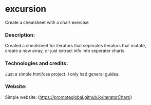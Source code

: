 # excursion
Create a cheatsheet with a chart exercise

### Description:
Created a cheatsheet for iterators that seperates iterators that mutate, create a new array, or just extract info into seperater charts.

### Technologies and credits:
Just a simple html/css project. I only had general guides.


### Website:  
Simple website: (https://promoteglobal.github.io/iteratorChart/)
